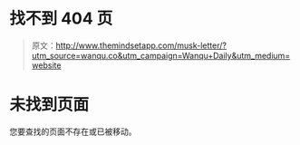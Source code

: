 # 找不到 404 页

> 原文：<http://www.themindsetapp.com/musk-letter/?utm_source=wanqu.co&utm_campaign=Wanqu+Daily&utm_medium=website>

# 未找到页面

您要查找的页面不存在或已被移动。